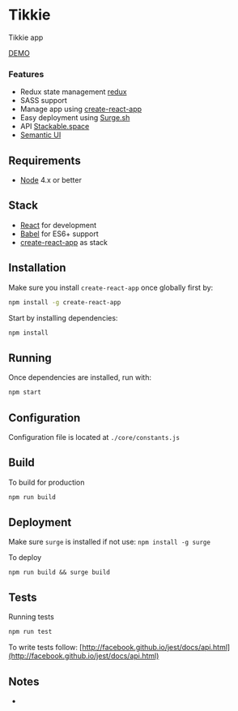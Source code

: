 # Tikkie

Tikkie app

[DEMO](http://kickoff-react.surge.sh/)

### Features

- Redux state management [redux](https://github.com/reactjs/redux)
- SASS support
- Manage app using [create-react-app](https://github.com/facebookincubator/create-react-app)
- Easy deployment using [Surge.sh](https://surge.sh/)
- API [Stackable.space](http://www.stackabke.space/)
- [Semantic UI](http://semantic-ui.com/)

## Requirements

- [Node](https://nodejs.org) 4.x or better

## Stack

- [React](http://facebook.github.io/react) for development
- [Babel](http://babeljs.io/) for ES6+ support
- [create-react-app](https://github.com/facebookincubator/create-react-app) as stack

## Installation

Make sure you install `create-react-app` once globally first by:

```sh
npm install -g create-react-app
```

Start by installing dependencies:

```sh
npm install
```

## Running

Once dependencies are installed, run with:

```sh
npm start
```

## Configuration

Configuration file is located at `./core/constants.js`

## Build

To build for production

```sh
npm run build
```

## Deployment

Make sure `surge` is installed if not use: `npm install -g surge`

To deploy

```
npm run build && surge build
```

## Tests

Running tests

```sh
npm run test
```

To write tests follow: [http://facebook.github.io/jest/docs/api.html](http://facebook.github.io/jest/docs/api.html)

## Notes

-
